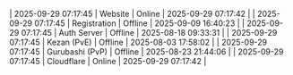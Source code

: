 | 2025-09-29 07:17:45 | Website | Online | 2025-09-29 07:17:42 |
| 2025-09-29 07:17:45 | Registration | Offline | 2025-09-09 16:40:23 |
| 2025-09-29 07:17:45 | Auth Server | Offline | 2025-08-18 09:33:31 |
| 2025-09-29 07:17:45 | Kezan (PvE) | Offline | 2025-08-03 17:58:02 |
| 2025-09-29 07:17:45 | Gurubashi (PvP) | Offline | 2025-08-23 21:44:06 |
| 2025-09-29 07:17:45 | Cloudflare | Online | 2025-09-29 07:17:42 |
